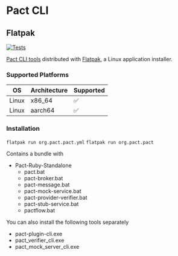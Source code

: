 # Pact CLI

## Flatpak

[![Tests](https://github.com/you54f/pact/actions/workflows/ci.yml/badge.svg)](https://github.com/you54f/pact/actions/workflows/ci.yml)

[Pact CLI tools](https://docs.pact.io/implementation_guides/cli) distributed with [Flatpak](https://flatpak.org/), a Linux application installer.

### Supported Platforms

| OS           | Architecture | Supported |
| ------- | ------------ | --------- |
| Linux | x86_64       | ✅        |
| Linux | aarch64  |  ✅        |

### Installation

`flatpak run org.pact.pact.yml`
`flatpak run org.pact.pact`

Contains a bundle with

- Pact-Ruby-Standalone
  - pact.bat
  - pact-broker.bat
  - pact-message.bat
  - pact-mock-service.bat
  - pact-provider-verifier.bat
  - pact-stub-service.bat
  - pactflow.bat

You can also install the following tools separately

- pact-plugin-cli.exe
- pact_verifier_cli.exe
- pact_mock_server_cli.exe